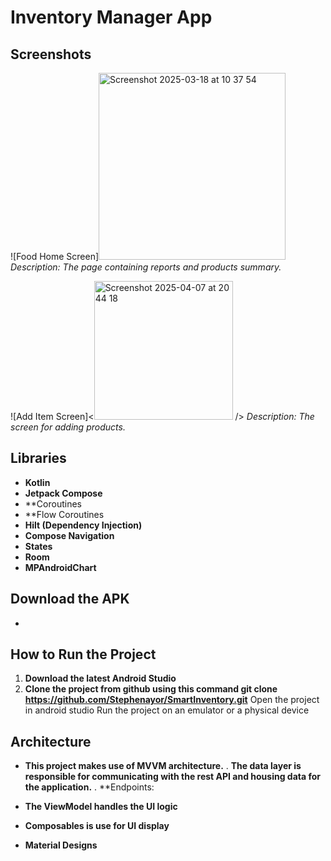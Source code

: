 # Inventory Manager App

## Screenshots


![Food Home Screen]<img width="299" alt="Screenshot 2025-03-18 at 10 37 54" src="https://github.com/user-attachments/assets/de4d6038-d37e-4817-b03b-fc9d1970acdb" />
*Description: The page containing reports and products summary.*

![Add Item Screen]<<img width="222" alt="Screenshot 2025-04-07 at 20 44 18" src="https://github.com/user-attachments/assets/1b12fb71-6f97-4411-b22b-4e425d0dc6f1" />
 />
*Description: The screen for adding products.*


## Libraries

- **Kotlin**
- **Jetpack Compose**
- **Coroutines
- **Flow Coroutines
-  **Hilt (Dependency Injection)**
- **Compose Navigation**
- **States**
- **Room**
- **MPAndroidChart**

## Download the APK
- 


## How to Run the Project

1. **Download the latest Android Studio**   
2. **Clone the project from github using this command  git clone https://github.com/Stephenayor/SmartInventory.git**
Open the project in android studio
Run the project on an emulator or a physical device

## Architecture
- **This project makes use of MVVM architecture.**
. **The data layer is responsible for communicating with the rest API and housing data for the application.**
. **Endpoints:

- **The ViewModel handles the UI logic**
- **Composables is use for UI display**
- **Material Designs**
